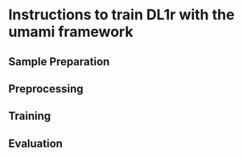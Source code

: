 # Instructions to train DL1r with the umami framework

## Sample Preparation

## Preprocessing

## Training

## Evaluation